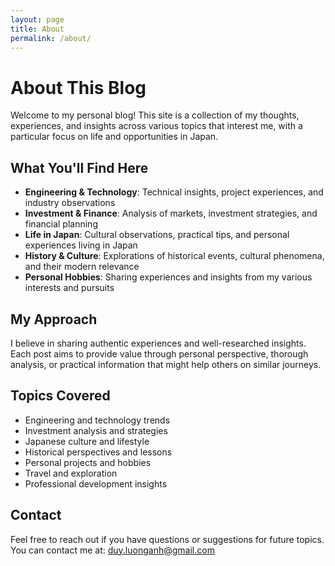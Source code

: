 ```yaml
---
layout: page
title: About
permalink: /about/
---
```


# About This Blog

Welcome to my personal blog! This site is a collection of my thoughts, experiences, and insights across various topics that interest me, with a particular focus on life and opportunities in Japan.

## What You'll Find Here

- **Engineering & Technology**: Technical insights, project experiences, and industry observations
- **Investment & Finance**: Analysis of markets, investment strategies, and financial planning
- **Life in Japan**: Cultural observations, practical tips, and personal experiences living in Japan
- **History & Culture**: Explorations of historical events, cultural phenomena, and their modern relevance
- **Personal Hobbies**: Sharing experiences and insights from my various interests and pursuits

## My Approach

I believe in sharing authentic experiences and well-researched insights. Each post aims to provide value through personal perspective, thorough analysis, or practical information that might help others on similar journeys.

## Topics Covered

- Engineering and technology trends
- Investment analysis and strategies
- Japanese culture and lifestyle
- Historical perspectives and lessons
- Personal projects and hobbies
- Travel and exploration
- Professional development insights

## Contact
Feel free to reach out if you have questions or suggestions for future topics.
You can contact me at: [duy.luonganh@gmail.com](mailto:duy.luonganh@gmail.com)
